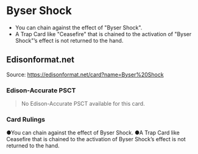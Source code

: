 # Byser Shock

*   You can chain against the effect of "Byser Shock".
*   A Trap Card like "Ceasefire" that is chained to the activation of "Byser Shock"’s effect is not returned to the hand.

## Edisonformat.net

Source: https://edisonformat.net/card?name=Byser%20Shock

### Edison-Accurate PSCT

> No Edison-Accurate PSCT available for this card.

### Card Rulings

●You can chain against the effect of Byser Shock.
●A Trap Card like Ceasefire that is chained to the activation of Byser Shock’s effect is not returned to the hand.
            